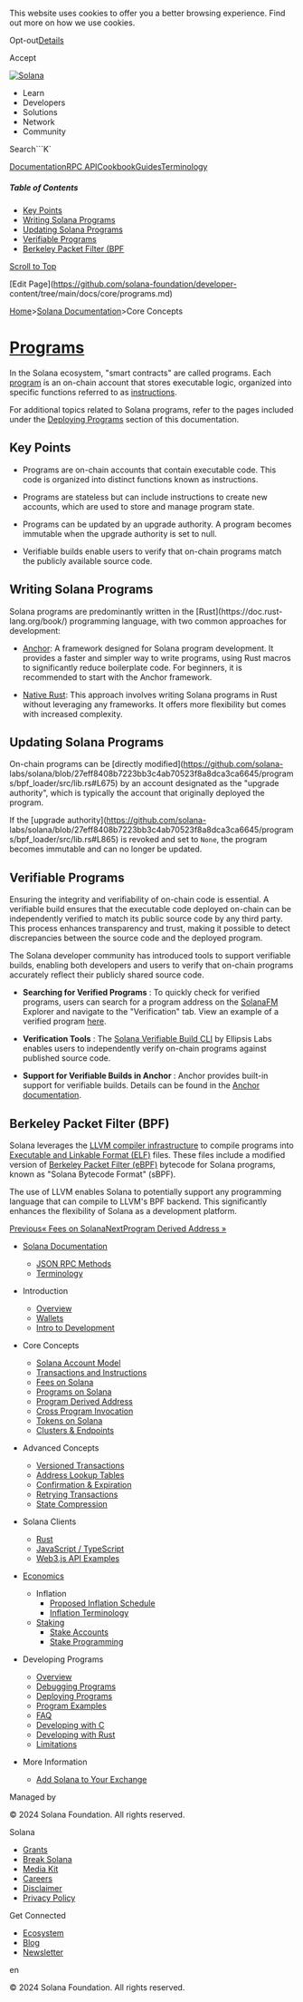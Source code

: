 This website uses cookies to offer you a better browsing experience. Find out
more on how we use cookies.

Opt-out[Details](/privacy-policy#collection-of-information)

Accept

[![Solana](/_next/static/media/logotype-dark.f79d530d.svg)](/)

  * Learn
  * Developers
  * Solutions
  * Network
  * Community

Search```K`

[Documentation](/docs)[RPC
API](/docs/rpc)[Cookbook](/developers/cookbook)[Guides](/developers/guides)[Terminology](/docs/terminology)

##### Table of Contents

  * [Key Points](/docs/core/programs#key-points)
  * [Writing Solana Programs](/docs/core/programs#writing-solana-programs)
  * [Updating Solana Programs](/docs/core/programs#updating-solana-programs)
  * [Verifiable Programs](/docs/core/programs#verifiable-programs)
  * [Berkeley Packet Filter (BPF](/docs/core/programs#berkeley-packet-filter-bpf)

[Scroll to Top](/docs/core/programs#)

[Edit Page](https://github.com/solana-foundation/developer-
content/tree/main/docs/core/programs.md)

[Home](/)>[Solana Documentation](/docs)>Core Concepts

# [Programs](/docs/core/programs)

In the Solana ecosystem, "smart contracts" are called programs. Each
[program](/docs/core/accounts#program-account) is an on-chain account that
stores executable logic, organized into specific functions referred to as
[instructions](/docs/core/transactions#instruction).

For additional topics related to Solana programs, refer to the pages included
under the [Deploying Programs](/docs/programs) section of this documentation.

## Key Points #

  * Programs are on-chain accounts that contain executable code. This code is organized into distinct functions known as instructions.

  * Programs are stateless but can include instructions to create new accounts, which are used to store and manage program state.

  * Programs can be updated by an upgrade authority. A program becomes immutable when the upgrade authority is set to null.

  * Verifiable builds enable users to verify that on-chain programs match the publicly available source code.

## Writing Solana Programs #

Solana programs are predominantly written in the [Rust](https://doc.rust-
lang.org/book/) programming language, with two common approaches for
development:

  * [Anchor](/developers/guides/getstarted/intro-to-anchor): A framework designed for Solana program development. It provides a faster and simpler way to write programs, using Rust macros to significantly reduce boilerplate code. For beginners, it is recommended to start with the Anchor framework.

  * [Native Rust](/developers/guides/getstarted/intro-to-native-rust): This approach involves writing Solana programs in Rust without leveraging any frameworks. It offers more flexibility but comes with increased complexity.

## Updating Solana Programs #

On-chain programs can be [directly modified](https://github.com/solana-
labs/solana/blob/27eff8408b7223bb3c4ab70523f8a8dca3ca6645/programs/bpf_loader/src/lib.rs#L675)
by an account designated as the "upgrade authority", which is typically the
account that originally deployed the program.

If the [upgrade authority](https://github.com/solana-
labs/solana/blob/27eff8408b7223bb3c4ab70523f8a8dca3ca6645/programs/bpf_loader/src/lib.rs#L865)
is revoked and set to `None`, the program becomes immutable and can no longer
be updated.

## Verifiable Programs #

Ensuring the integrity and verifiability of on-chain code is essential. A
verifiable build ensures that the executable code deployed on-chain can be
independently verified to match its public source code by any third party.
This process enhances transparency and trust, making it possible to detect
discrepancies between the source code and the deployed program.

The Solana developer community has introduced tools to support verifiable
builds, enabling both developers and users to verify that on-chain programs
accurately reflect their publicly shared source code.

  * **Searching for Verified Programs** : To quickly check for verified programs, users can search for a program address on the [SolanaFM](https://solana.fm/) Explorer and navigate to the "Verification" tab. View an example of a verified program [here](https://solana.fm/address/PhoeNiXZ8ByJGLkxNfZRnkUfjvmuYqLR89jjFHGqdXY).

  * **Verification Tools** : The [Solana Verifiable Build CLI](https://github.com/Ellipsis-Labs/solana-verifiable-build) by Ellipsis Labs enables users to independently verify on-chain programs against published source code.

  * **Support for Verifiable Builds in Anchor** : Anchor provides built-in support for verifiable builds. Details can be found in the [Anchor documentation](https://www.anchor-lang.com/docs/verifiable-builds).

## Berkeley Packet Filter (BPF) #

Solana leverages the [LLVM compiler infrastructure](https://llvm.org/) to
compile programs into [Executable and Linkable Format
(ELF)](https://en.wikipedia.org/wiki/Executable_and_Linkable_Format) files.
These files include a modified version of [Berkeley Packet Filter
(eBPF)](https://en.wikipedia.org/wiki/EBPF) bytecode for Solana programs,
known as "Solana Bytecode Format" (sBPF).

The use of LLVM enables Solana to potentially support any programming language
that can compile to LLVM's BPF backend. This significantly enhances the
flexibility of Solana as a development platform.

[Previous« Fees on Solana](/docs/core/fees)[NextProgram Derived Address
»](/docs/core/pda)

  * [Solana Documentation](/docs)

    * [JSON RPC Methods](/docs/rpc)
    * [Terminology](/docs/terminology)
  * Introduction

    * [Overview](/docs/intro/overview)
    * [Wallets](/docs/intro/wallets)
    * [Intro to Development](/docs/intro/dev)
  * Core Concepts

    * [Solana Account Model](/docs/core/accounts)
    * [Transactions and Instructions](/docs/core/transactions)
    * [Fees on Solana](/docs/core/fees)
    * [Programs on Solana](/docs/core/programs)
    * [Program Derived Address](/docs/core/pda)
    * [Cross Program Invocation](/docs/core/cpi)
    * [Tokens on Solana](/docs/core/tokens)
    * [Clusters & Endpoints](/docs/core/clusters)
  * Advanced Concepts

    * [Versioned Transactions](/docs/advanced/versions)
    * [Address Lookup Tables](/docs/advanced/lookup-tables)
    * [Confirmation & Expiration](/docs/advanced/confirmation)
    * [Retrying Transactions](/docs/advanced/retry)
    * [State Compression](/docs/advanced/state-compression)
  * Solana Clients

    * [Rust](/docs/clients/rust)
    * [JavaScript / TypeScript](/docs/clients/javascript)
    * [Web3.js API Examples](/docs/clients/javascript-reference)
  * [Economics](/docs/economics)

    * Inflation
      * [Proposed Inflation Schedule](/docs/economics/inflation/inflation-schedule)
      * [Inflation Terminology](/docs/economics/inflation/terminology)
    * [Staking](/docs/economics/staking)
      * [Stake Accounts](/docs/economics/staking/stake-accounts)
      * [Stake Programming](/docs/economics/staking/stake-programming)
  * Developing Programs

    * [Overview](/docs/programs/overview)
    * [Debugging Programs](/docs/programs/debugging)
    * [Deploying Programs](/docs/programs/deploying)
    * [Program Examples](/docs/programs/examples)
    * [FAQ](/docs/programs/faq)
    * [Developing with C](/docs/programs/lang-c)
    * [Developing with Rust](/docs/programs/lang-rust)
    * [Limitations](/docs/programs/limitations)
  * More Information

    * [Add Solana to Your Exchange](/docs/more/exchange)

Managed by

[](/)

[](/youtube)[](/twitter)[](/discord)[](/reddit)[](/github)[](/telegram)

© 2024 Solana Foundation. All rights reserved.

Solana

  * [Grants](https://solana.org/grants)
  * [Break Solana](https://break.solana.com/)
  * [Media Kit](/branding)
  * [Careers](https://jobs.solana.com/)
  * [Disclaimer](/tos)
  * [Privacy Policy](/privacy-policy)

Get Connected

  * [Ecosystem](/ecosystem)
  * [Blog](/news)
  * [Newsletter](/newsletter)

en

© 2024 Solana Foundation. All rights reserved.

